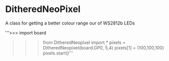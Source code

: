 # DitheredNeoPixel
A class for getting a better colour range our of WS2812b LEDs

'''>>> import board
>>> from DitheredNeopixel import *
>>> pixels = DitheredNeopixel(board.GP0, 5,4)
>>> pixels[1] = (100,100,100)
>>> pixels.start()'''
